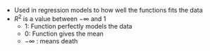 - Used in regression models to how well the functions fits the data
- $R^2$ is a value between $- \infty$ and $1$
	- 1: Function perfectly models the data
	- 0: Function gives the mean
	- $-\infty$ : means death